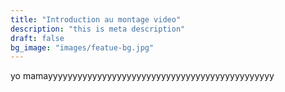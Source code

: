 ```yaml
---
title: "Introduction au montage video"
description: "this is meta description"
draft: false
bg_image: "images/featue-bg.jpg"
---
```



yo mamayyyyyyyyyyyyyyyyyyyyyyyyyyyyyyyyyyyyyyyyyyyyyy